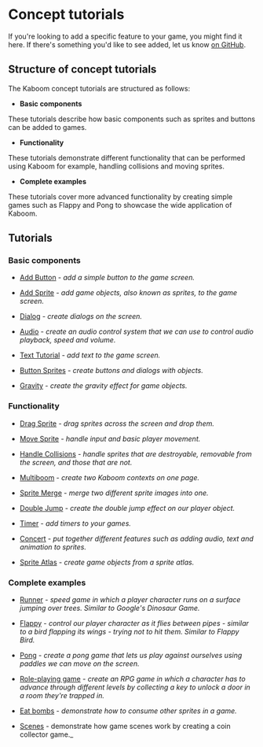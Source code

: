 # Concept tutorials

If you're looking to add a specific feature to your game, you might find it here. If there's something you'd like to see added, let us know [on GitHub](https://github.com/replit/kaboom/issues).

## Structure of concept tutorials
The Kaboom concept tutorials are structured as follows:

* **Basic components**

These tutorials describe how basic components such as sprites and buttons can be added to games. 

* **Functionality**

These tutorials demonstrate different functionality that can be performed using Kaboom for example, handling collisions and moving sprites.

* **Complete examples**

These tutorials cover more advanced functionality by creating simple games such as Flappy and Pong to showcase the wide application of Kaboom.

## Tutorials
### Basic components
* [Add Button](/doc/01-add-button) - _add a simple button to the game screen._

* [Add Sprite](/doc/02-add-sprite) - _add game objects, also known as sprites, to the game screen._

* [Dialog](/doc/06-dialog) - _create dialogs on the screen._

* [Audio](/doc/11-audio) - _create an audio control system that we can use to control audio playback, speed and volume._

* [Text Tutorial](/doc/12-text-tutorial) - _add text to the game screen._

* [Button Sprites](/doc/15-button-sprites) - _create buttons and dialogs with objects._

* [Gravity](/doc/22-gravity) - _create the gravity effect for game objects._


### Functionality
* [Drag Sprite](/doc/03-drag-sprite) - _drag sprites across the screen and drop them._

* [Move Sprite](/doc/04-move-sprite) - _handle input and basic player movement._

* [Handle Collisions](/doc/05-handle-collisions) - _handle sprites that are destroyable, removable from the screen, and those that are not._

* [Multiboom](/doc/13-multiboom) - _create two Kaboom contexts on one page._

* [Sprite Merge](/doc/14-spritemerge) - _merge two different sprite images into one._

* [Double Jump](/doc/16-double-jump) - _create the double jump effect on our player object._

* [Timer](/doc/17-timer) - _add timers to your games._

* [Concert](/doc/18-concert) - _put together different features such as adding audio, text and animation to sprites._

* [Sprite Atlas](/doc/19-sprite-atlas) - _create game objects from a sprite atlas._


### Complete examples
* [Runner](/doc/07-runner) - _speed game in which a player character runs on a surface jumping over trees. Similar to Google's Dinosaur Game._

* [Flappy](/doc/08-flappy) - _control our player character as it flies between pipes - similar to a bird flapping its wings - trying not to hit them. Similar to Flappy Bird._

* [Pong](/doc/09-pong) - _create a pong game that lets us play against ourselves using paddles we can move on the screen._

* [Role-playing game](/doc/10-rpg) - _create an RPG game in which a character has to advance through different levels by collecting a key to unlock a door in a room they're trapped in._

* [Eat bombs](/doc/20-eatbomb) - _demonstrate how to consume other sprites in a game._

* [Scenes](/doc/21-scenes) - demonstrate how game scenes work by creating a coin collector game._

